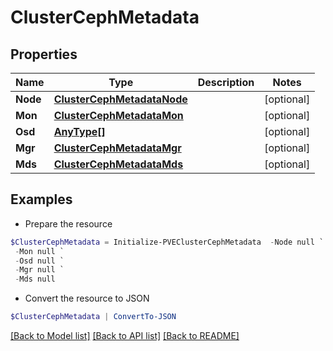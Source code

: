 # ClusterCephMetadata
## Properties

Name | Type | Description | Notes
------------ | ------------- | ------------- | -------------
**Node** | [**ClusterCephMetadataNode**](ClusterCephMetadataNode.md) |  | [optional] 
**Mon** | [**ClusterCephMetadataMon**](ClusterCephMetadataMon.md) |  | [optional] 
**Osd** | [**AnyType[]**](AnyType.md) |  | [optional] 
**Mgr** | [**ClusterCephMetadataMgr**](ClusterCephMetadataMgr.md) |  | [optional] 
**Mds** | [**ClusterCephMetadataMds**](ClusterCephMetadataMds.md) |  | [optional] 

## Examples

- Prepare the resource
```powershell
$ClusterCephMetadata = Initialize-PVEClusterCephMetadata  -Node null `
 -Mon null `
 -Osd null `
 -Mgr null `
 -Mds null
```

- Convert the resource to JSON
```powershell
$ClusterCephMetadata | ConvertTo-JSON
```

[[Back to Model list]](../README.md#documentation-for-models) [[Back to API list]](../README.md#documentation-for-api-endpoints) [[Back to README]](../README.md)

